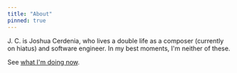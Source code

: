 ```yaml
---
title: "About"
pinned: true
---
```


J. C. is Joshua Cerdenia, who lives a double life as a composer (currently on hiatus) and software engineer. In my best moments, I'm neither of these.

<!-- My music can be found at [cerdenia.com](https://cerdenia.com), and a smattering of code I've written in my spare time on [my GitHub](https://github.com/joshuacerdenia). -->

See [what I'm doing now](/now).

<!--
## Mailing List

I'm experimenting with a private [mailing list](http://tinyletter.com/jcerdenia) to share sporadic updates on life and music on a personal scale. Join to make contact and exchange thoughts.
-->

